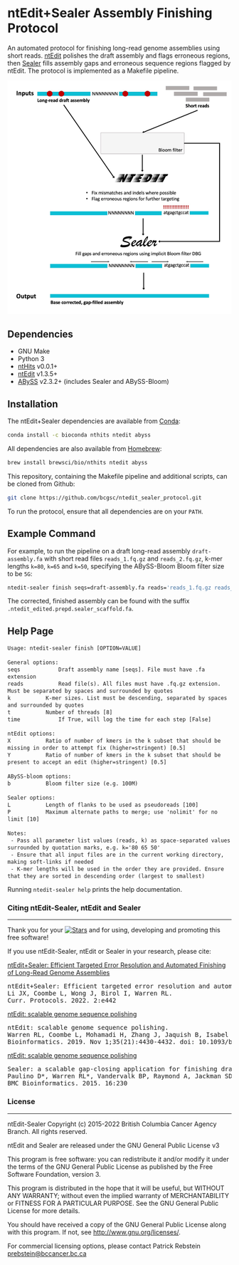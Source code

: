 # ntEdit+Sealer Assembly Finishing Protocol

An automated protocol for finishing long-read genome assemblies using short reads. [ntEdit](https://github.com/bcgsc/ntEdit) polishes the draft assembly and flags erroneous regions, then [Sealer](https://github.com/bcgsc/abyss/tree/master/Sealer) fills assembly gaps and erroneous sequence regions flagged by ntEdit. The protocol is implemented as a Makefile pipeline.

![ntEdit+Sealer protocol flowchart](/ntEdit_Sealer_flowchart.jpg)

## Dependencies

- GNU Make
- Python 3
- [ntHits](https://github.com/bcgsc/nthits) v0.0.1+
- [ntEdit](https://github.com/bcgsc/ntEdit) v1.3.5+
- [ABySS](https://github.com/bcgsc/abyss) v2.3.2+ (includes Sealer and ABySS-Bloom)

## Installation

The ntEdit+Sealer dependencies are available from [Conda](https://docs.conda.io/projects/conda/en/latest/user-guide/install/download.html):

```bash
conda install -c bioconda nthits ntedit abyss
```

All dependencies are also available from [Homebrew](https://docs.brew.sh/Installation):

```bash
brew install brewsci/bio/nthits ntedit abyss
```

This repository, containing the Makefile pipeline and additional scripts, can be cloned from Github:

```bash
git clone https://github.com/bcgsc/ntedit_sealer_protocol.git
```

To run the protocol, ensure that all dependencies are on your `PATH`.

## Example Command

For example, to run the pipeline on a draft long-read assembly `draft-assembly.fa` with short read files `reads_1.fq.gz` and `reads_2.fq.gz`, k-mer lengths `k=80`, `k=65` and `k=50`, specifying the ABySS-Bloom Bloom filter size to be `5G`:

```bash
ntedit-sealer finish seqs=draft-assembly.fa reads='reads_1.fq.gz reads_2.fq.gz' k='80 65 50' b=5G
```

The corrected, finished assembly can be found with the suffix `.ntedit_edited.prepd.sealer_scaffold.fa`.

## Help Page
```
Usage: ntedit-sealer finish [OPTION=VALUE]

General options:
seqs			Draft assembly name [seqs]. File must have .fa extension
reads			Read file(s). All files must have .fq.gz extension. Must be separated by spaces and surrounded by quotes
k			K-mer sizes. List must be descending, separated by spaces and surrounded by quotes
t			Number of threads [8]
time			If True, will log the time for each step [False]

ntEdit options:
X			Ratio of number of kmers in the k subset that should be missing in order to attempt fix (higher=stringent) [0.5]
Y			Ratio of number of kmers in the k subset that should be present to accept an edit (higher=stringent) [0.5]

ABySS-bloom options:
b			Bloom filter size (e.g. 100M)

Sealer options:
L			Length of flanks to be used as pseudoreads [100]
P			Maximum alternate paths to merge; use 'nolimit' for no limit [10]

Notes:
 - Pass all parameter list values (reads, k) as space-separated values surrounded by quotation marks, e.g. k='80 65 50'
 - Ensure that all input files are in the current working directory, making soft-links if needed
 - K-mer lengths will be used in the order they are provided. Ensure that they are sorted in descending order (largest to smallest)
```

Running `ntedit-sealer help` prints the help documentation.

### Citing ntEdit-Sealer, ntEdit and Sealer
------------

Thank you for your [![Stars](https://img.shields.io/github/stars/bcgsc/ntedit_sealer_protocol.svg)](https://github.com/bcgsc/ntedit_sealer_protocol/stargazers) and for using, developing and promoting this free software!

If you use ntEdit-Sealer, ntEdit or Sealer in your research, please cite:


[ntEdit+Sealer: Efficient Targeted Error Resolution and Automated Finishing of Long-Read Genome Assemblies](https://doi.org/10.1002/cpz1.442)
<pre>
ntEdit+Sealer: Efficient targeted error resolution and automated finishing of long-read genome assemblies.
Li JX, Coombe L, Wong J, Birol I, Warren RL. 
Curr. Protocols. 2022. 2:e442 
</pre>

[ntEdit: scalable genome sequence polishing](http://dx.doi.org/10.1093/bioinformatics/btz400)
<pre>
ntEdit: scalable genome sequence polishing.
Warren RL, Coombe L, Mohamadi H, Zhang J, Jaquish B, Isabel N, Jones SJM, Bousquet J, Bohlmann J, Birol I.
Bioinformatics. 2019. Nov 1;35(21):4430-4432. doi: 10.1093/bioinformatics/btz400.
</pre>

[ntEdit: scalable genome sequence polishing](http://dx.doi.org/10.1093/bioinformatics/btz400)
<pre>
Sealer: a scalable gap-closing application for finishing draft genomes. 
Paulino D*, Warren RL*, Vandervalk BP, Raymond A, Jackman SD, Birol I. 
BMC Bioinformatics. 2015. 16:230
</pre>

### License
-------

ntEdit-Sealer Copyright (c) 2015-2022 British Columbia Cancer Agency Branch.  All rights reserved.

ntEdit and Sealer are released under the GNU General Public License v3

This program is free software: you can redistribute it and/or modify
it under the terms of the GNU General Public License as published by
the Free Software Foundation, version 3.
 
This program is distributed in the hope that it will be useful,
but WITHOUT ANY WARRANTY; without even the implied warranty of
MERCHANTABILITY or FITNESS FOR A PARTICULAR PURPOSE. See the
GNU General Public License for more details.
 
You should have received a copy of the GNU General Public License
along with this program. If not, see <http://www.gnu.org/licenses/>.
 
For commercial licensing options, please contact
Patrick Rebstein <prebstein@bccancer.bc.ca>
